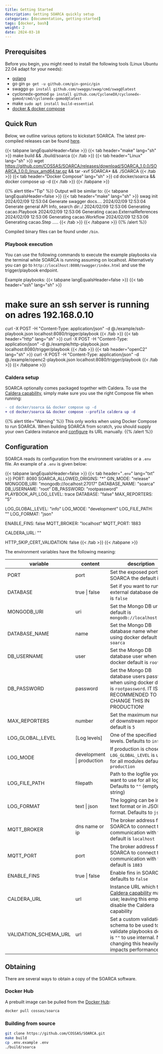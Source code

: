```yaml
---
title: Getting Started
description: Getting SOARCA quickly setup
categories: [documentation, getting-started]
tags: [docker, bash]
weight: 2
date: 2024-03-18
---
```


## Prerequisites

Before you begin, you might need to install the following tools (Linux Ubuntu 22.04 adapt for your needs):

- [golang](https://go.dev/doc/install)
- go gin `go get -u github.com/gin-gonic/gin`
- swaggo `go install github.com/swaggo/swag/cmd/swag@latest`
- cyclonedx-gomod `go install github.com/CycloneDX/cyclonedx-gomod/cmd/cyclonedx-gomod@latest`
- make `sudo apt install build-essential`
- [docker & docker compose](https://docs.docker.com/engine/install/)

## Quick Run

Below, we outline various options to kickstart SOARCA. The latest pre-compiled releases can be found [here](https://github.com/COSSAS/SOARCA/releases).

{{< tabpane langEqualsHeader=false  >}}
{{< tab header="make" lang="sh" >}}
make build && ./build/soarca
{{< /tab >}}
{{< tab header="Linux" lang="sh" >}}
wget https://github.com/COSSAS/SOARCA/releases/download/SOARCA_1.0.0/SOARCA_1.0.0_linux_amd64.tar.gz  && tar -xvf SOARCA* && ./SOARCA
{{< /tab >}}
{{< tab header="Docker Compose" lang="sh" >}}
cd docker/soarca && docker compose up -d
{{< /tab >}}
{{< /tabpane >}}

{{% alert title="Tip" %}}
Output will be similar to:
{{< tabpane langEqualsHeader=false  >}}
{{< tab header="make" lang="sh" >}}
swag init
2024/02/09 12:53:04 Generate swagger docs....
2024/02/09 12:53:04 Generate general API Info, search dir:./
2024/02/09 12:53:06 Generating cacao.Playbook
2024/02/09 12:53:06 Generating cacao.ExternalReferences
2024/02/09 12:53:06 Generating cacao.Workflow
2024/02/09 12:53:06 Generating cacao.Step
.....
{{< /tab >}}
{{< /tabpane >}}
{{% /alert %}}

Compiled binary files can be found under `/bin`.

### Playbook execution

You can use the following commands to execute the example playbooks via the terminal while SOARCA is running assuming on localhost. Alternatively you can go to `http://localhost:8080/swagger/index.html` and use the trigger/playbook endpoint.

Example playbooks:
{{< tabpane langEqualsHeader=false  >}}
{{< tab header="ssh" lang="sh" >}}

# make sure an ssh server is running on adres 192.168.0.10

curl -X POST -H "Content-Type: application/json" -d @./example/ssh-playbook.json localhost:8080/trigger/playbook
{{< /tab >}}
{{< tab header="http" lang="sh" >}}
curl -X POST -H "Content-Type: application/json" -d @./example/http-playbook.json localhost:8080/trigger/playbook
{{< /tab >}}
{{< tab header="openC2" lang="sh" >}}
curl -X POST -H "Content-Type: application/json" -d @./example/openc2-playbook.json localhost:8080/trigger/playbook
{{< /tab >}}
{{< /tabpane >}}

### Caldera setup

SOARCA optionally comes packaged together with Caldera. To use the
[Caldera capability](/docs/soarca-extensions/native-capabilities#caldera-capability), simply make
sure you use the right Compose file when running:

```diff
- cd docker/soarca && docker compose up -d
+ cd docker/soarca && docker compose --profile caldera up -d
```

{{% alert title="Warning" %}}
This only works when using Docker Compose to run SOARCA. When building SOARCA from scratch,
you should supply your own Caldera instance and [configure](#configuration) its URL manually.
{{% /alert %}}

## Configuration

SOARCA reads its configuration from the environment variables or a `.env` file. An example of a `.env` is given below:

{{< tabpane langEqualsHeader=false  >}}
{{< tab header="`.env`" lang="txt" >}}
PORT: 8080
SOARCA_ALLOWED_ORIGINS: "*"
GIN_MODE: "release"
MONGODB_URI: "mongodb://localhost:27017"
DATABASE_NAME: "soarca"
DB_USERNAME: "root"
DB_PASSWORD: "rootpassword"
PLAYBOOK_API_LOG_LEVEL: trace
DATABASE: "false"
MAX_REPORTERS: "5"

LOG_GLOBAL_LEVEL: "info"
LOG_MODE: "development"
LOG_FILE_PATH: ""
LOG_FORMAT: "json"

ENABLE_FINS: false
MQTT_BROKER: "localhost"
MQTT_PORT: 1883

CALDERA_URL: ""

HTTP_SKIP_CERT_VALIDATION: false
{{< /tab >}}
{{< /tabpane >}}

The environment variables have the following meaning:

|variable |content |description
|---|---|---|
|PORT |port  |Set the exposed port of SOARCA the default is `8080`
|DATABASE |true \| false   | Set if you want to run with external database default is `false`
|MONGODB_URI |uri  |Set the Mongo DB uri default is `mongodb://localhost:27017`
|DATABASE_NAME |name  |Set the Mongo DB database name when using docker default is `soarca`
|DB_USERNAME |user  |Set the Mongo DB database user when using docker default is `root`
|DB_PASSWORD |password  |Set the Mongo DB database users password when using docker default is `rootpassword`. IT IS RECOMMENDED TO CHANGE THIS IN PRODUCTION!
|MAX_REPORTERS |number  |Set the maximum number of downstream reporters default is `5` 
|LOG_GLOBAL_LEVEL |[Log levels]  |One of the specified log levels. Defaults to `info`
|LOG_MODE |development \| production  |If production is chosen the `LOG_GLOBAL_LEVEL` is used for all modules defaults to `production`
|LOG_FILE_PATH |filepath  |Path to the logfile you want to use for all logging. Defaults to `""` (empty string)
|LOG_FORMAT |text \| json  |The logging can be in plain text format or in JSON format. Defaults to `json`
|MQTT_BROKER | dns name or ip | The broker address for SOARCA to connect to, for communication with fins default is `localhost`
|MQTT_PORT   | port | The broker address for SOARCA to connect to, for communication with fins default is `1883`
|ENABLE_FINS| true \| false | Enable fins in SOARCA defaults to `false`
|CALDERA_URL| url | Instance URL which the [Caldera capability](/docs/soarca-extensions/native-capabilities#caldera-capability) may use; leaving this empty will disable the Caldera capability
|VALIDATION_SCHEMA_URL|url| Set a custom validation schema to be used to validate playbooks defaul is `""` to use internal. NOTE: changing this heavily impacts performance. 

## Obtaining

There are several ways to obtain a copy of the SOARCA software.

### Docker Hub 

A prebuilt image can be pulled from the
[Docker Hub](https://hub.docker.com/r/cossas/soarca):

```bash
docker pull cossas/soarca
```

### Building from source

```bash
git clone https://github.com/COSSAS/SOARCA.git
make build
cp .env.example .env
./build/soarca
```
